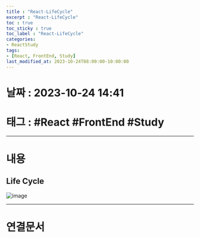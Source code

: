 ```yaml
---
title : "React-LifeCycle"
excerpt : "React-LifeCycle"
toc : true
toc_sticky : true
toc_label : "React-LifeCycle"
categories:
- ReactStudy
tags:
- [React, FrontEnd, Study]
last_modified_at: 2023-10-24T08:00:00-10:00:00
---
```


# 날짜 : 2023-10-24 14:41

# 태그 : #React #FrontEnd #Study 
---

# 내용

## Life Cycle
![image](./../../assets/images/ReactView-LifeCycle.png)

---

# 연결문서
